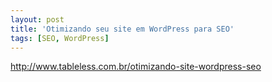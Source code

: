 ```yaml
---
layout: post
title: 'Otimizando seu site em WordPress para SEO'
tags: [SEO, WordPress]
---
```


<http://www.tableless.com.br/otimizando-site-wordpress-seo>
